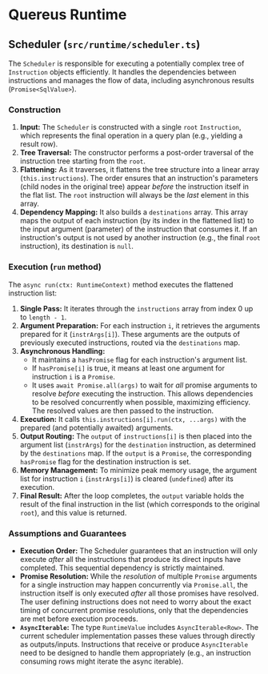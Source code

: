 # Quereus Runtime

## Scheduler (`src/runtime/scheduler.ts`)

The `Scheduler` is responsible for executing a potentially complex tree of `Instruction` objects efficiently. It handles the dependencies between instructions and manages the flow of data, including asynchronous results (`Promise<SqlValue>`).

### Construction

1.  **Input:** The `Scheduler` is constructed with a single `root` `Instruction`, which represents the final operation in a query plan (e.g., yielding a result row).
2.  **Tree Traversal:** The constructor performs a post-order traversal of the instruction tree starting from the `root`.
3.  **Flattening:** As it traverses, it flattens the tree structure into a linear array (`this.instructions`). The order ensures that an instruction's parameters (child nodes in the original tree) appear *before* the instruction itself in the flat list. The `root` instruction will always be the *last* element in this array.
4.  **Dependency Mapping:** It also builds a `destinations` array. This array maps the output of each instruction (by its index in the flattened list) to the input argument (parameter) of the instruction that consumes it. If an instruction's output is not used by another instruction (e.g., the final `root` instruction), its destination is `null`.

### Execution (`run` method)

The `async run(ctx: RuntimeContext)` method executes the flattened instruction list:

1.  **Single Pass:** It iterates through the `instructions` array from index 0 up to `length - 1`.
2.  **Argument Preparation:** For each instruction `i`, it retrieves the arguments prepared for it (`instrArgs[i]`). These arguments are the outputs of previously executed instructions, routed via the `destinations` map.
3.  **Asynchronous Handling:**
    *   It maintains a `hasPromise` flag for each instruction's argument list.
    *   If `hasPromise[i]` is true, it means at least one argument for instruction `i` is a `Promise`.
    *   It uses `await Promise.all(args)` to wait for *all* promise arguments to resolve *before* executing the instruction. This allows dependencies to be resolved concurrently when possible, maximizing efficiency. The resolved values are then passed to the instruction.
4.  **Execution:** It calls `this.instructions[i].run(ctx, ...args)` with the prepared (and potentially awaited) arguments.
5.  **Output Routing:** The `output` of `instructions[i]` is then placed into the argument list (`instrArgs`) for the `destination` instruction, as determined by the `destinations` map. If the `output` is a `Promise`, the corresponding `hasPromise` flag for the destination instruction is set.
6.  **Memory Management:** To minimize peak memory usage, the argument list for instruction `i` (`instrArgs[i]`) is cleared (`undefined`) after its execution.
7.  **Final Result:** After the loop completes, the `output` variable holds the result of the final instruction in the list (which corresponds to the original `root`), and this value is returned.

### Assumptions and Guarantees

*   **Execution Order:** The Scheduler guarantees that an instruction will only execute *after* all the instructions that produce its direct inputs have completed. This sequential dependency is strictly maintained.
*   **Promise Resolution:** While the *resolution* of multiple `Promise` arguments for a single instruction may happen concurrently via `Promise.all`, the instruction itself is only executed *after* all those promises have resolved. The user defining instructions does not need to worry about the exact timing of concurrent promise resolutions, only that the dependencies are met before execution proceeds.
*   **`AsyncIterable`:** The type `RuntimeValue` includes `AsyncIterable<Row>`. The current scheduler implementation passes these values through directly as outputs/inputs. Instructions that receive or produce `AsyncIterable` need to be designed to handle them appropriately (e.g., an instruction consuming rows might iterate the async iterable).

